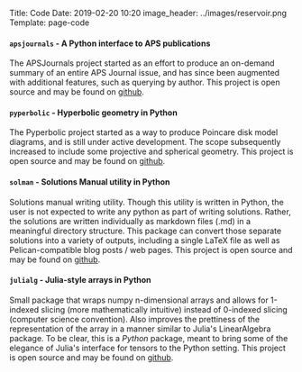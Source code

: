 Title: Code
Date: 2019-02-20 10:20
image_header: ../images/reservoir.png
Template: page-code


#### `apsjournals` - A Python interface to APS publications
The APSJournals project started as an effort to produce an on-demand summary of an entire APS Journal issue, 
and has since been augmented with additional features, such as querying by author. This project is open
source and may be found on [github](https://github.com/JWKennington/apsjournals).


#### `pyperbolic` - Hyperbolic geometry in Python
The Pyperbolic project started as a way to produce Poincare disk model diagrams, and is still under
active development. The scope subsequently increased to include some projective and spherical geometry. 
This project is open source and may be found on [github](https://github.com/JWKennington/pyperbolic).


#### `solman` - Solutions Manual utility in Python
Solutions manual writing utility. Though this utility is written in Python, the user is not expected to write 
any python as part of writing solutions. Rather, the solutions are written individually as markdown files (.md) 
in a meaningful directory structure. This package can convert those separate solutions into a variety of outputs, 
including a single LaTeX file as well as Pelican-compatible blog posts / web pages. 
This project is open source and may be found on [github](https://github.com/JWKennington/solman).


#### `julialg` - Julia-style arrays in Python
Small package that wraps numpy n-dimensional arrays and allows for 1-indexed slicing (more mathematically 
intuitive) instead of 0-indexed slicing (computer science convention). Also improves the prettiness of the 
representation of the array in a manner similar to Julia's LinearAlgebra package. To be clear, this is a _Python_
package, meant to bring some of the elegance of Julia's interface for tensors to the Python setting.
This project is open source and may be found on [github](https://github.com/JWKennington/julialg).


<!---
#### Contributions to Open Source Projects
The below items listed are projects that existed prior to my involvement, that I have assisted to varying degress.


##### `astropy` 
- I've commited several bug fixes to this project

##### `xarray`
- Added the ability to handle duplicate dimension names
-->


<br>
